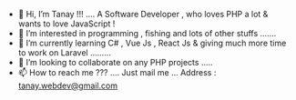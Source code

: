 - 👋 Hi, I’m Tanay !!! .... A Software Developer , who loves PHP a lot & wants to love JavaScript !
- 👀 I’m interested in programming , fishing and lots of other stuffs .......
- 🌱 I’m currently learning C# , Vue Js , React Js & giving much more time to work on Laravel .........
- 💞️ I’m looking to collaborate on any PHP projects .....
- 📫 How to reach me ??? .... Just mail me ... Address : tanay.webdev@gmail.com
